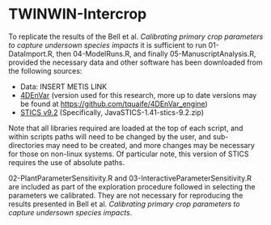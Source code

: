 # TWINWIN-Intercrop

To replicate the results of the Bell et al. *Calibrating primary crop parameters to capture undersown species impacts* it is sufficient to run 01-DataImport.R, then 04-ModelRuns.R, and finally 05-ManuscriptAnalysis.R, provided the necessary data and other software has been downloaded from the following sources:
- Data: INSERT METIS LINK
- [4DEnVar](https://github.com/qdbell/4DEnVar_engine) (version used for this research, more up to date versions may be found at https://github.com/tquaife/4DEnVar_engine)
- [STICS v9.2](https://stics.inrae.fr/eng/download) (Specifically, JavaSTICS-1.41-stics-9.2.zip)

Note that all libraries required are loaded at the top of each script, and within scripts paths will need to be changed by the user, and sub-directories may need to be created, and more changes may be necessary for those on non-linux systems. Of particular note, this version of STICS requires the use of absolute paths.

02-PlantParameterSensitivity.R and 03-InteractiveParameterSensitivity.R are included as part of the exploration procedure followed in selecting the parameters we calibrated. They are not necessary for reproducing the results presented in Bell et al. *Calibrating primary crop parameters to capture undersown species impacts*.
